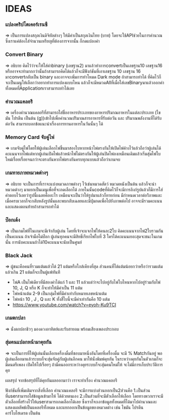 # IDEAS
### แปลงคริปโตเคอร์เรนซี
=> เป็นการแปลงสกุลเงินดิจิทัลต่างๆ ให้มีค่าเป็นสกุลเงินไทย (บาท) โดยจะใช้APIช่วยในการคำนวณ ซึ่งเราแค่ต้องใส่จำนวนเหรียญที่ต้องการจากนั้น ก็กดแปลงค่า
### Convert Binary
=> อธิบาย คิดไว้ว่าจะให้ใส่ค่าbinary (เลขฐาน2) มาแล้วทำการconvertเป็นเลขฐาน10 เลขฐาน16 หรืออาจจะทำมากกว่านั้นถ้าสามารถคิดได้แล้วก็จะมีฟังก์ชันที่เอาเลขฐาน 10 เลขฐาน 16 มาconvertกลับเป็น binary และอาจจะเพิ่มการทำโหมด Dark mode ถ้าสามารถทำได้
ที่คิดไว้ก็จะเป็นเมนูให้เลือกว่าอยากทำการแปลงแบบไหน แล้วก็จะมีหมวดAllที่เมื่อใส่เลขBinaryมาแล้วออกค่าทั้งหมดที่Applicationเราสามารถทำได้เลย
### คำนวณแคลอรี
=> เครื่องคำนวณแคลอรีที่สามารถใส่ชื่ออาหารประเภทของอาหารปริมาณอาหารในแต่ละประเภท (ไขมัน โปรตีน เป็นต้น (g))เข้าไปเพื่อคำนวณปริมาณสารอาหารที่รับต่อวัน และ ปริมาณพลังงานที่ได้รับต่อวัน สามารถบอกข้อแนะนำเรื่องการทานอาหารในวันนั้นๆ ได้
### Memory Card จับคู่ไพ่
=> เกมจับคู่ไพ่โดยให้ผู้เล่นเลือกไพ่ขึ้นมาสองใบหากหน้าไพ่ตรงกันให้เปิดไพ่ค้างไว้แล้วถือว่าผู้เล่นได้คะแนนจากไพ่แต่หากผู้เล่นเปิดไพ่แล้วหน้าไพ่ไม่ตรงกันให้ผู้เล่นปิดไพ่ลงเหมือนเดิมแล้วเริ่มสุ่มไพ่ใบใหม่เรื่อยเรื่อยจนกว่าจะตรงกันหากไพ่ตรงกันครบทุกแบบแล้วถือว่าเกมจบ
### เกมทายภาพหมวดต่างๆ
=> อธิบาย จะเป็นการที่เราจะแบ่งหมวดภาพต่างๆ ไว้เช่นหมวดสัตว์ หมวดหนังเป็นต้น แล้วก็จะนำหมวดต่างๆ มาแยกเป็นเมนูเพื่อที่จะกดเลือกได้ ภายในนั้นcodeที่คิดไว้ก็จะมีการลิงก์รูปแล้วก็มีการใส่คำตอบไว้เลยว่ารูปนี้เฉลยคืออะไร เหมือนจะเป็นว่าให้รูปมาแล้วก็ทายก่อน มีกำหนดเวลาต่อ1ภาพและเมื่อครบเวลาก็จะกลับหลังรูปนั้นและพบกลับเฉลยและมีปุ่มกดเพื่อไปยังภาพต่อไป อาจจะมีรวมคะแนนและแสดงตอนท้ายถ้าสามารถทำได้
### ป๊อกเด้ง
=> เป็นเกมไพ่ที่ในเกมจะมีเจ้ากับผู้เล่น โดยที่เจ้าจะแจกไพ่ให้คนละ2ใบ คิดคะแนนจากไพ่2ใบรวมกันเป็นคะแนน ถ้าเจ้ามือไม่ป๊อก ผู้เล่นทุกคนจะมีสิทธิ์เรียกไพ่ใบที่ 3 ใครได้คะแนนเยอะสุดจะชนะในเกมนั้น การนับคะแนนถ้าได้10คะแนนจะนับเป็นศูนย์
### Black Jack
=> ผู้ชนะคือคนที่รวมแต้มแล้วได้ 21 แต้มหรือใกล้เคียงที่สุด ส่วนคนที่ได้แต้มน้อยกว่าหรือว่ารวมแต้มแล้วเกิน 21 แต้มก็จะเป็นผู้แพ้ทันที
- ไพ่A เป็นไพ่เดียวที่มีสองค่าได้แก่ 1 และ 11 แล้วแต่ว่าจะไปอยู่กับไพ่ใบไหนหากไปอยู่ร่วมกับไพ่ 10, J, Q หรือ K ก็จะทำให้มีค่าเป็น 11 แต้ม
- ไพ่หน้าแต้ม 2-9 เป็นกลุ่มไพ่ที่มีค่าเท่ากับหมายเลขหน้าแต้ม
- ไพ่หน้า 10 , J , Q และ K ทั้งสี่ใบนี้จะมีค่าเท่ากันคือ 10 แต้ม
- https://www.youtube.com/watch?v=eyoh-Ku9TCI
### เกมตกปลา
=> นั่งตกปลาชิวๆ มองดวงอาทิตย์และรับสายลม พร้อมเสียงเพลงประกอบ
### สุ่มคนแปลกหน้ามาคุยกัน
=> จะเป็นการที่ให้ผู้เล่นนั้นเลือกเครื่องดื่มที่ชอบมาหนึ่งอันโดยที่เครื่องดื่ม จะมี % Matchกันอยู่ พอผู้เล่นเลือกมาแล้วระบบก็จะสุ่มจับคู่กับผู้เล่นอีกคน มาให้นั่งพิมพ์คุยกัน ในระหว่างคุยกันในตัวเกมก็จะมีดนตรีเพลง เปิดให้ไปเรื่อยๆ ถ้ามีคนออกระหว่างคุยระบบก็จะสุ่มคนใหม่ให้ จะไม่มีการเก็บประวัติการคุย

ผลสรุป จากข้อสรุปที่ได้คุยกันผลออกมาว่า เราจะทำเรื่อง คำนวณแคลอรี 

ฟังก์ชันที่เพิ่มเติมจากสิ่งที่เลือก คำนวณแคลอรี 
  จะมีการแบ่งส่วนออกเป็น2ส่วนคือ 1.เป็นส่วนที่userสามารถใส่ข้อมูลเข้ามาให้ ได้ด้วยตนเอง 2.เป็นส่วนที่จะมีตัวเลือกให้เลือก โดยทางพวกเราจะมีตัวเลือกที่สร้างไว้ให้userสามารถกดเลือกได้เลย ซึ่งเราก็จะเอาข้อมูลทั้งหมดที่ได้มาไปคำนวณและแสดงผลลัพธ์เป็นแคลอรีทั้งหมด และแยกออกเป็นข้อมูลของหมวดต่าง เช่น ไขมัน โปรตีน คาร์โบไฮเดรต เป็นต้น

 
